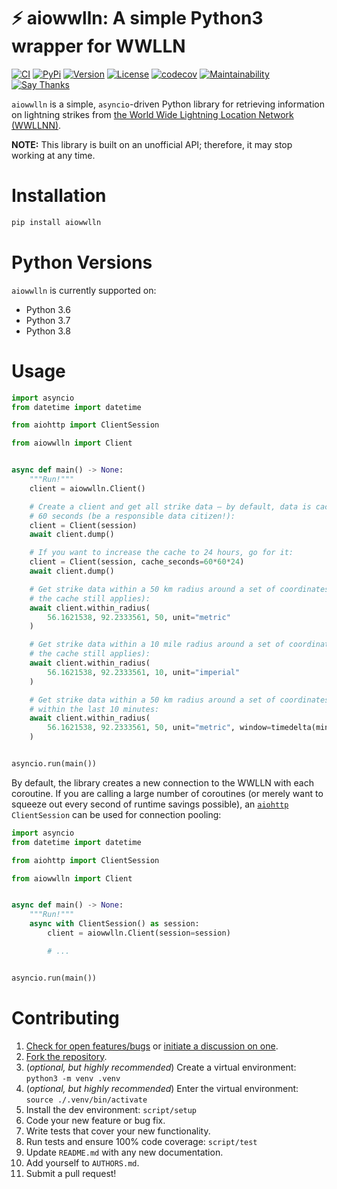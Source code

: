 # ⚡️ aiowwlln: A simple Python3 wrapper for WWLLN

[![CI](https://github.com/bachya/aiowwlln/workflows/CI/badge.svg)](https://github.com/bachya/aiowwlln/actions)
[![PyPi](https://img.shields.io/pypi/v/aiowwlln.svg)](https://pypi.python.org/pypi/aiowwlln)
[![Version](https://img.shields.io/pypi/pyversions/aiowwlln.svg)](https://pypi.python.org/pypi/aiowwlln)
[![License](https://img.shields.io/pypi/l/aiowwlln.svg)](https://github.com/bachya/aiowwlln/blob/master/LICENSE)
[![codecov](https://codecov.io/gh/bachya/aiowwlln/branch/dev/graph/badge.svg)](https://codecov.io/gh/bachya/aiowwlln)
[![Maintainability](https://api.codeclimate.com/v1/badges/e78f0ba106cbe14bfcea/maintainability)](https://codeclimate.com/github/bachya/aiowwlln/maintainability)
[![Say Thanks](https://img.shields.io/badge/SayThanks-!-1EAEDB.svg)](https://saythanks.io/to/bachya)

`aiowwlln` is a simple, `asyncio`-driven Python library for retrieving information on
lightning strikes from
[the World Wide Lightning Location Network (WWLLNN)](http://wwlln.net/).

**NOTE:** This library is built on an unofficial API; therefore, it may stop working at
any time.

# Installation

```python
pip install aiowwlln
```

# Python Versions

`aiowwlln` is currently supported on:

* Python 3.6
* Python 3.7
* Python 3.8

# Usage

```python
import asyncio
from datetime import datetime

from aiohttp import ClientSession

from aiowwlln import Client


async def main() -> None:
    """Run!"""
    client = aiowwlln.Client()

    # Create a client and get all strike data – by default, data is cached for
    # 60 seconds (be a responsible data citizen!):
    client = Client(session)
    await client.dump()

    # If you want to increase the cache to 24 hours, go for it:
    client = Client(session, cache_seconds=60*60*24)
    await client.dump()

    # Get strike data within a 50 km radius around a set of coordinates (note that
    # the cache still applies):
    await client.within_radius(
        56.1621538, 92.2333561, 50, unit="metric"
    )

    # Get strike data within a 10 mile radius around a set of coordinates (note that
    # the cache still applies):
    await client.within_radius(
        56.1621538, 92.2333561, 10, unit="imperial"
    )

    # Get strike data within a 50 km radius around a set of coordinates _and_
    # within the last 10 minutes:
    await client.within_radius(
        56.1621538, 92.2333561, 50, unit="metric", window=timedelta(minutes=10)
    )


asyncio.run(main())
```

By default, the library creates a new connection to the WWLLN with each coroutine. If
you are calling a large number of coroutines (or merely want to squeeze out every second
of runtime savings possible), an
[`aiohttp`](https://github.com/aio-libs/aiohttp) `ClientSession` can be used for connection
pooling:


```python
import asyncio
from datetime import datetime

from aiohttp import ClientSession

from aiowwlln import Client


async def main() -> None:
    """Run!"""
    async with ClientSession() as session:
        client = aiowwlln.Client(session=session)

        # ...


asyncio.run(main())
```

# Contributing

1. [Check for open features/bugs](https://github.com/bachya/aiowwlln/issues)
  or [initiate a discussion on one](https://github.com/bachya/aiowwlln/issues/new).
2. [Fork the repository](https://github.com/bachya/aiowwlln/fork).
3. (_optional, but highly recommended_) Create a virtual environment: `python3 -m venv .venv`
4. (_optional, but highly recommended_) Enter the virtual environment: `source ./.venv/bin/activate`
5. Install the dev environment: `script/setup`
6. Code your new feature or bug fix.
7. Write tests that cover your new functionality.
8. Run tests and ensure 100% code coverage: `script/test`
9. Update `README.md` with any new documentation.
10. Add yourself to `AUTHORS.md`.
11. Submit a pull request!

